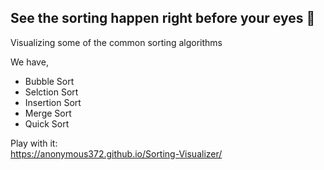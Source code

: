 
## See the sorting happen right before your eyes :eyes:
Visualizing some of the common sorting algorithms

We have,
* Bubble Sort
* Selction Sort
* Insertion Sort
* Merge Sort
* Quick Sort

Play with it:<br>
https://anonymous372.github.io/Sorting-Visualizer/
